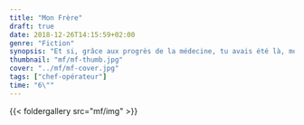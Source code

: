 ```yaml
---
title: "Mon Frère"
draft: true
date: 2018-12-26T14:15:59+02:00
genre: "Fiction"
synopsis: "Et si, grâce aux progrès de la médecine, tu avais été là, mon frère ?"
thumbnail: "mf/mf-thumb.jpg"
cover: "../mf/mf-cover.jpg"
tags: ["chef-opérateur"]
time: "6\""
---
```


{{< foldergallery src="mf/img" >}}
